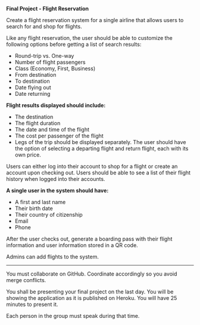 **Final Project - Flight Reservation**

Create a flight reservation system for a single airline that allows users to search for and shop for flights.

Like any flight reservation, the user should be able to customize the following options before getting a list of search results:

 - Round-trip vs. One-way
 - Number of flight passengers
 - Class (Economy, First, Business)
 - From destination
 - To destination
 - Date flying out
 - Date returning
 
 **Flight results displayed should include:**

 - The destination
 - The flight duration
 - The date and time of the flight
 - The cost per passenger of the flight
 - Legs of the trip should be displayed separately. The user should have the option of selecting a departing flight and return flight, each with its own price.

Users can either log into their account to shop for a flight or create an account upon checking out. Users should be able to see a list of their flight history when logged into their accounts.

**A single user in the system should have:**

 - A first and last name
 - Their birth date
 - Their country of citizenship
 - Email
 - Phone
 
After the user checks out, generate a boarding pass with their flight information and user information stored in a QR code.

Admins can add flights to the system.

 

-------------------

You must collaborate on GitHub. Coordinate accordingly so you avoid merge conflicts.

You shall be presenting your final project on the last day. You will be showing the application as it is published on Heroku. You will have 25 minutes to present it.

Each person in the group must speak during that time.


